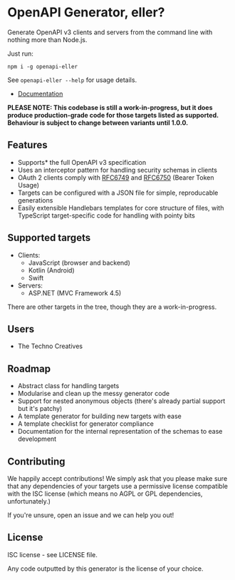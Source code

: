 # OpenAPI Generator, eller?

Generate OpenAPI v3 clients and servers from the command line with nothing more
than Node.js.

Just run:

```
npm i -g openapi-eller
```

See `openapi-eller --help` for usage details.

- [Documentation](https://technocreatives.github.io/openapi-eller)

<!-- ---

Looking for an easy way to generate a mock server from an OpenAPI v3 spec? We've got you covered.

Try [openapi-mock-eller](https://github.com/technocreatives/openapi-mock-eller) today!

--- -->

**PLEASE NOTE: This codebase is still a work-in-progress, but it does produce production-grade code
for those targets listed as supported. Behaviour is subject to change between variants until 1.0.0.**

## Features

- Supports* the full OpenAPI v3 specification
- Uses an interceptor pattern for handling security schemas in clients
- OAuth 2 clients comply with [RFC6749](https://tools.ietf.org/html/rfc6749) and 
  [RFC6750](https://tools.ietf.org/html/rfc6750) (Bearer Token Usage)
- Targets can be configured with a JSON file for simple, reproducable generations
- Easily extensible Handlebars templates for core structure of files, with TypeScript 
  target-specific code for handling with pointy bits

## Supported targets

- Clients:
  - JavaScript (browser and backend)
  - Kotlin (Android)
  - Swift
- Servers:
  - ASP.NET (MVC Framework 4.5)

There are other targets in the tree, though they are a work-in-progress.

## Users

- The Techno Creatives

## Roadmap

- Abstract class for handling targets
- Modularise and clean up the messy generator code
- Support for nested anonymous objects (there's already partial support but it's patchy)
- A template generator for building new targets with ease
- A template checklist for generator compliance
- Documentation for the internal representation of the schemas to ease development

## Contributing

We happily accept contributions! We simply ask that you please make sure that any dependencies 
of your targets use a permissive license compatible with the ISC license (which means no AGPL or 
GPL dependencies, unfortunately.)

If you're unsure, open an issue and we can help you out!

## License

ISC license - see LICENSE file.

Any code outputted by this generator is the license of your choice.

